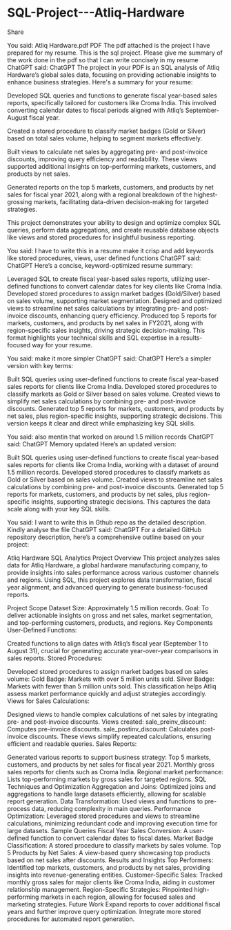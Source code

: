 # SQL-Project---Atliq-Hardware



Share


You said:
Atliq Hardware.pdf
PDF
The pdf  attached is the project I have prepared for my resume. This is the sql project. Please give me summary of the work done in the pdf so that I can write concisely in my resume
ChatGPT said:
ChatGPT
The project in your PDF is an SQL analysis of Atliq Hardware’s global sales data, focusing on providing actionable insights to enhance business strategies. Here's a summary for your resume:

Developed SQL queries and functions to generate fiscal year-based sales reports, specifically tailored for customers like Croma India. This involved converting calendar dates to fiscal periods aligned with Atliq’s September-August fiscal year.

Created a stored procedure to classify market badges (Gold or Silver) based on total sales volume, helping to segment markets effectively.

Built views to calculate net sales by aggregating pre- and post-invoice discounts, improving query efficiency and readability. These views supported additional insights on top-performing markets, customers, and products by net sales.

Generated reports on the top 5 markets, customers, and products by net sales for fiscal year 2021, along with a regional breakdown of the highest-grossing markets, facilitating data-driven decision-making for targeted strategies.

This project demonstrates your ability to design and optimize complex SQL queries, perform data aggregations, and create reusable database objects like views and stored procedures for insightful business reporting.






You said:
I have to write this in a  resume make it crisp and add keywords like stored procedures, views, user defined functions
ChatGPT said:
ChatGPT
Here’s a concise, keyword-optimized resume summary:

Leveraged SQL to create fiscal year-based sales reports, utilizing user-defined functions to convert calendar dates for key clients like Croma India.
Developed stored procedures to assign market badges (Gold/Silver) based on sales volume, supporting market segmentation.
Designed and optimized views to streamline net sales calculations by integrating pre- and post-invoice discounts, enhancing query efficiency.
Produced top 5 reports for markets, customers, and products by net sales in FY2021, along with region-specific sales insights, driving strategic decision-making.
This format highlights your technical skills and SQL expertise in a results-focused way for your resume.






You said:
make it more simpler
ChatGPT said:
ChatGPT
Here’s a simpler version with key terms:

Built SQL queries using user-defined functions to create fiscal year-based sales reports for clients like Croma India.
Developed stored procedures to classify markets as Gold or Silver based on sales volume.
Created views to simplify net sales calculations by combining pre- and post-invoice discounts.
Generated top 5 reports for markets, customers, and products by net sales, plus region-specific insights, supporting strategic decisions.
This version keeps it clear and direct while emphasizing key SQL skills.






You said:
also mentin that worked on around 1.5 million records
ChatGPT said:
ChatGPT
Memory updated
Here’s an updated version:

Built SQL queries using user-defined functions to create fiscal year-based sales reports for clients like Croma India, working with a dataset of around 1.5 million records.
Developed stored procedures to classify markets as Gold or Silver based on sales volume.
Created views to streamline net sales calculations by combining pre- and post-invoice discounts.
Generated top 5 reports for markets, customers, and products by net sales, plus region-specific insights, supporting strategic decisions.
This captures the data scale along with your key SQL skills.






You said:
I want to write this in Gthub repo as the detailed description. Kindly analyse the file 
ChatGPT said:
ChatGPT
For a detailed GitHub repository description, here’s a comprehensive outline based on your project:

Atliq Hardware SQL Analytics Project
Overview
This project analyzes sales data for Atliq Hardware, a global hardware manufacturing company, to provide insights into sales performance across various customer channels and regions. Using SQL, this project explores data transformation, fiscal year alignment, and advanced querying to generate business-focused reports.

Project Scope
Dataset Size: Approximately 1.5 million records.
Goal: To deliver actionable insights on gross and net sales, market segmentation, and top-performing customers, products, and regions.
Key Components
User-Defined Functions:

Created functions to align dates with Atliq’s fiscal year (September 1 to August 31), crucial for generating accurate year-over-year comparisons in sales reports.
Stored Procedures:

Developed stored procedures to assign market badges based on sales volume:
Gold Badge: Markets with over 5 million units sold.
Silver Badge: Markets with fewer than 5 million units sold.
This classification helps Atliq assess market performance quickly and adjust strategies accordingly.
Views for Sales Calculations:

Designed views to handle complex calculations of net sales by integrating pre- and post-invoice discounts.
Views created:
sale_preinv_discount: Computes pre-invoice discounts.
sale_postinv_discount: Calculates post-invoice discounts.
These views simplify repeated calculations, ensuring efficient and readable queries.
Sales Reports:

Generated various reports to support business strategy:
Top 5 markets, customers, and products by net sales for fiscal year 2021.
Monthly gross sales reports for clients such as Croma India.
Regional market performance: Lists top-performing markets by gross sales for targeted regions.
SQL Techniques and Optimization
Aggregation and Joins: Optimized joins and aggregations to handle large datasets efficiently, allowing for scalable report generation.
Data Transformation: Used views and functions to pre-process data, reducing complexity in main queries.
Performance Optimization: Leveraged stored procedures and views to streamline calculations, minimizing redundant code and improving execution time for large datasets.
Sample Queries
Fiscal Year Sales Conversion:
A user-defined function to convert calendar dates to fiscal dates.
Market Badge Classification:
A stored procedure to classify markets by sales volume.
Top 5 Products by Net Sales:
A view-based query showcasing top products based on net sales after discounts.
Results and Insights
Top Performers: Identified top markets, customers, and products by net sales, providing insights into revenue-generating entities.
Customer-Specific Sales: Tracked monthly gross sales for major clients like Croma India, aiding in customer relationship management.
Region-Specific Strategies: Pinpointed high-performing markets in each region, allowing for focused sales and marketing strategies.
Future Work
Expand reports to cover additional fiscal years and further improve query optimization.
Integrate more stored procedures for automated report generation.
